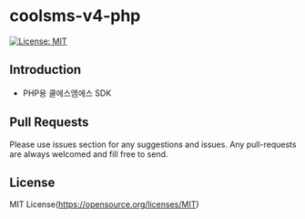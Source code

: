 # coolsms-v4-php
[![License: MIT](https://img.shields.io/badge/License-MIT-yellow.svg)](https://opensource.org/licenses/MIT)

## Introduction
- PHP용 쿨에스엠에스 SDK

## Pull Requests
Please use issues section for any suggestions and issues.
Any pull-requests are always welcomed and fill free to send. 

## License
MIT License(https://opensource.org/licenses/MIT)

